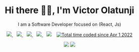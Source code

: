 <p align="center">
  <h1 align='center'>Hi there 👋🏾, I'm Victor Olatunji</h1> 
  <p align="center"> I am a Software Developer focused on (React, Js)</p>
</p>

<p align='center'>
<a href="https://wa.me/2349075789680?text=Hello Victor" target="_blank">
  <img src="https://img.shields.io/badge/WHATSAPP-%2325D366.svg?&style=for-the-badge&logo=whatsapp&logoColor=white" />
</a>&nbsp;&nbsp;
<a href="https://twitter.com/VickyJayTech" target="_blank">
  <img src="https://img.shields.io/badge/twitter-%231DA1F2.svg?&style=for-the-badge&logo=twitter&logoColor=white" />
</a>&nbsp;&nbsp;
<a href="https://www.linkedin.com/in/victor-tolu-olatunji-889568246/" target="_blank">
  <img src="https://img.shields.io/badge/linkedin-%230077B5.svg?&style=for-the-badge&logo=linkedin&logoColor=white" />
</a>&nbsp;&nbsp;
<a href="mailto:victoluolatunji@gmail.com" target="_blank">
  <img src="https://img.shields.io/badge/email me-%23D14836.svg?&style=for-the-badge&logo=gmail&logoColor=white" />
</a>&nbsp;&nbsp;
  <img src="https://gpvc.arturio.dev/Victorola-coder" />
  </a>&nbsp;&nbsp;
  <a href="https://wakatime.com/@71012fa4-1b94-4222-862a-ae7462bd8403"><img src="https://wakatime.com/badge/user/71012fa4-1b94-4222-862a-ae7462bd8403.svg" alt="Total time coded since Apr 1 2022" /></a>
  
  
  <p align = "center">
  <img src = "https://github-readme-stats.vercel.app/api?username=Victorola-coder&show_icons=true&theme=tokyonight&line_height=27">
  <img src = "https://github-readme-stats.vercel.app/api/top-langs/?username=Victorola-coder&theme=tokyonight">
</p>
</p>
 
